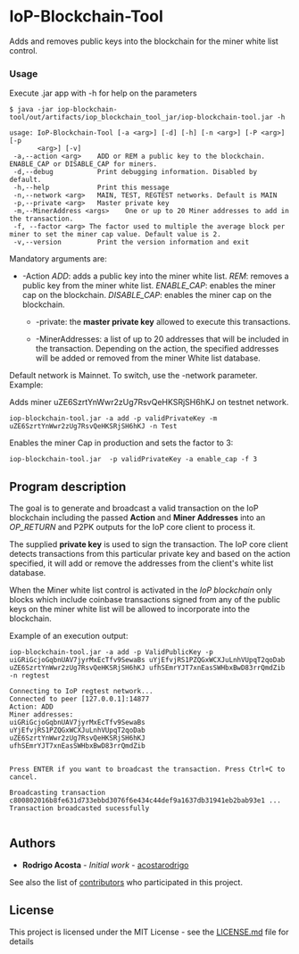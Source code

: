 # IoP-Blockchain-Tool

Adds and removes  public keys into the blockchain for the miner white list control.

### Usage

Execute .jar app with -h for help on the parameters
```
$ java -jar iop-blockchain-tool/out/artifacts/iop_blockchain_tool_jar/iop-blockchain-tool.jar -h
```


```
usage: IoP-Blockchain-Tool [-a <arg>] [-d] [-h] [-n <arg>] [-P <arg>] [-p
       <arg>] [-v]
 -a,--action <arg>    ADD or REM a public key to the blockchain. ENABLE_CAP or DISABLE_CAP for miners.
 -d,--debug           Print debugging information. Disabled by default.
 -h,--help            Print this message
 -n,--network <arg>   MAIN, TEST, REGTEST networks. Default is MAIN
 -p,--private <arg>   Master private key
 -m,--MinerAddress <args>    One or up to 20 Miner addresses to add in the transaction.
 -f, --factor <arg> The factor used to multiple the average block per miner to set the miner cap value. Default value is 2.
 -v,--version         Print the version information and exit

```

Mandatory arguments are:

* -Action
 *ADD*:  adds a public key into the miner white list.
  *REM*:  removes a public key from the miner white list.
  *ENABLE_CAP*: enables the miner cap on the blockchain. 
  *DISABLE_CAP*: enables the miner cap on the blockchain.
  
  * -private: the **master private key** allowed to execute this transactions.
  
  * -MinerAddresses: a list of up to 20 addresses that will be included in the transaction. Depending on the action, the specified addresses will be added or removed from the miner White list database.
  
Default network is Mainnet. To switch, use the -network parameter. Example:

Adds miner uZE6SzrtYnWwr2zUg7RsvQeHKSRjSH6hKJ on testnet network.
```
iop-blockchain-tool.jar -a add -p validPrivateKey -m uZE6SzrtYnWwr2zUg7RsvQeHKSRjSH6hKJ -n Test
```

Enables the miner Cap in production and sets the factor to 3:

```
iop-blockchain-tool.jar  -p validPrivateKey -a enable_cap -f 3

```

## Program description

The goal is to generate and broadcast a valid transaction on the IoP blockchain including the passed **Action** and **Miner Addresses** into an *OP_RETURN* and P2PK  outputs for the IoP core client to process it.

The supplied **private key** is used to sign the transaction. The IoP core client detects transactions from this particular private key and based on the action specified, it will add or remove the addresses from the client's white list database.

When the Miner white list control is activated in the *IoP blockchain* only blocks which include coinbase transactions signed from any of the public keys on the miner white list will be allowed to incorporate into the blockchain.

Example of an execution output:

```
iop-blockchain-tool.jar -a add -p ValidPublicKey -p uiGRiGcjoGqbnUAV7jyrMxEcTfv9SewaBs uYjEfvjRS1PZQGxWCXJuLnhVUpqT2qoDab uZE6SzrtYnWwr2zUg7RsvQeHKSRjSH6hKJ ufhSEmrYJT7xnEasSWHbxBwD83rrQmdZib -n regtest
```

```
Connecting to IoP regtest network...
Connected to peer [127.0.0.1]:14877
Action: ADD
Miner addresses: 
uiGRiGcjoGqbnUAV7jyrMxEcTfv9SewaBs
uYjEfvjRS1PZQGxWCXJuLnhVUpqT2qoDab
uZE6SzrtYnWwr2zUg7RsvQeHKSRjSH6hKJ
ufhSEmrYJT7xnEasSWHbxBwD83rrQmdZib


Press ENTER if you want to broadcast the transaction. Press Ctrl+C to cancel.

Broadcasting transaction c800802016b8fe631d733ebbd3076f6e434c44def9a1637db31941eb2bab93e1 ...
Transaction broadcasted sucessfully


```

## Authors

* **Rodrigo Acosta** - *Initial work* - [acostarodrigo](https://github.com/acostarodrigo)

See also the list of [contributors](https://github.com/your/project/contributors) who participated in this project.

## License

This project is licensed under the MIT License - see the [LICENSE.md](LICENSE.md) file for details